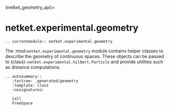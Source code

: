 
(netket_geometry_api)=
# netket.experimental.geometry

```{eval-rst}
.. currentmodule:: netket.experimental.geometry
```

The :mod:`netket.experimental.geometry` module contains helper classes to describe the geometry of continuous spaces.
These objects can be passed to {class}`~netket.experimental.hilbert.Particle` and provide utilities such as distance computations.

```{eval-rst}
.. autosummary::
   :toctree: _generated/geometry
   :template: class
   :nosignatures:

   Cell
   FreeSpace
```
